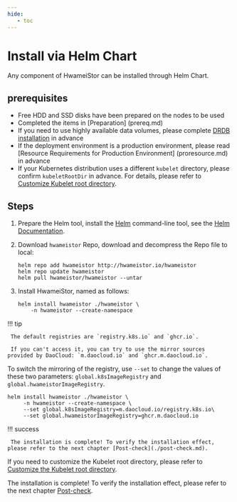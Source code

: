 ```yaml
---
hide:
   - toc
---
```


# Install via Helm Chart

Any component of HwameiStor can be installed through Helm Chart.

## prerequisites

- Free HDD and SSD disks have been prepared on the nodes to be used
- Completed the items in [Preparation] (prereq.md)
- If you need to use highly available data volumes, please complete [DRDB installation](drbdinstall.md) in advance
- If the deployment environment is a production environment, please read [Resource Requirements for Production Environment] (proresource.md) in advance
- If your Kubernetes distribution uses a different `kubelet` directory, please confirm `kubeletRootDir` in advance.
   For details, please refer to [Customize Kubelet root directory](customized-kubelet.md).

## Steps

1. Prepare the Helm tool, install the [Helm](https://helm.sh/) command-line tool, see the [Helm Documentation](https://helm.sh/docs/).

2. Download `hwameistor` Repo, download and decompress the Repo file to local:

     ```console
     helm repo add hwameistor http://hwameistor.io/hwameistor
     helm repo update hwameistor
     helm pull hwameistor/hwameistor --untar
     ```

3. Install HwameiStor, named as follows:

     ```console
     helm install hwameistor ./hwameistor \
         -n hwameistor --create-namespace
     ```


!!! tip

     The default registries are `registry.k8s.io` and `ghcr.io`.
    
     If you can't access it, you can try to use the mirror sources provided by DaoCloud: `m.daocloud.io` and `ghcr.m.daocloud.io`.

To switch the mirroring of the registry, use `--set` to change the values of these two parameters: `global.k8sImageRegistry` and `global.hwameistorImageRegistry`.

```console
helm install hwameistor ./hwameistor \
     -n hwameistor --create-namespace \
     --set global.k8sImageRegistry=m.daocloud.io/registry.k8s.io\
     --set global.hwameistorImageRegistry=ghcr.m.daocloud.io
```

!!! success

     The installation is complete! To verify the installation effect, please refer to the next chapter [Post-check](./post-check.md).

If you need to customize the Kubelet root directory, please refer to [Customize the Kubelet root directory](customized-kubelet.md).

The installation is complete! To verify the installation effect, please refer to the next chapter [Post-check](./post-check.md).
